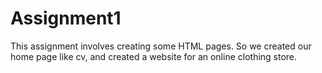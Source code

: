 # Assignment1
This assignment involves creating some HTML pages. So we created our home page like cv, and created a website for an online clothing store.

